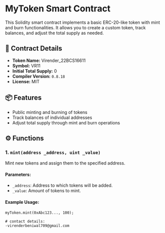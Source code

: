 # MyToken Smart Contract

This Solidity smart contract implements a basic ERC-20-like token with mint and burn functionalities. It allows you to create a custom token, track balances, and adjust the total supply as needed.

## 📝 Contract Details

- **Token Name:** Virender_22BCS16611
- **Symbol:** VR11
- **Initial Total Supply:** 0
- **Compiler Version:** `0.8.18`
- **License:** MIT

## 📦 Features

- Public minting and burning of tokens
- Track balances of individual addresses
- Adjust total supply through mint and burn operations

## ⚙️ Functions

### 1. `mint(address _address, uint _value)`

Mint new tokens and assign them to the specified address.

#### Parameters:
- `_address`: Address to which tokens will be added.
- `_value`: Amount of tokens to mint.

#### Example Usage:
```solidity
myToken.mint(0xAbc123..., 100);

# contact details:
-virenderbeniwal709@gmail.com
